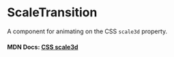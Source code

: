 # ScaleTransition

A component for animating on the CSS `scale3d` property.

#### MDN Docs: <a href="https://developer.mozilla.org/en-US/docs/Web/CSS/transform-function/scale3d">CSS scale3d</a>
